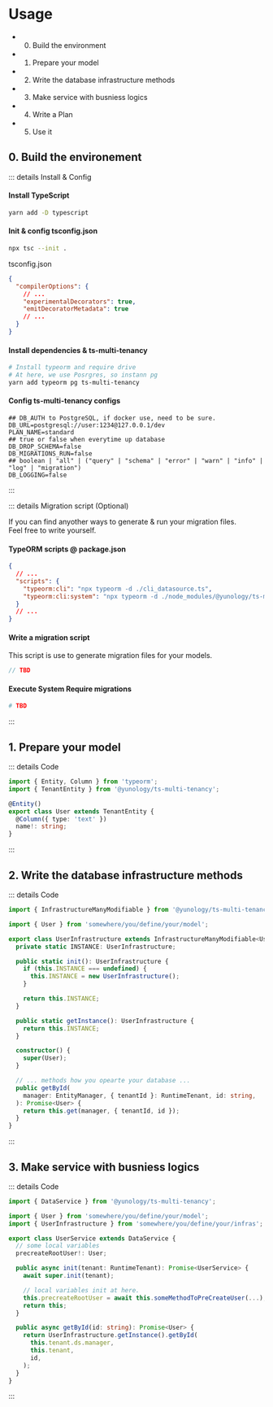 # Usage

- 0. Build the environment
- 1. Prepare your model
- 2. Write the database infrastructure methods
- 3. Make service with busniess logics
- 4. Write a Plan
- 5. Use it

## 0. Build the environement
::: details Install & Config
#### Install TypeScript
```bash
yarn add -D typescript
```
#### Init & config tsconfig.json
```bash
npx tsc --init .
```
tsconfig.json
```json
{
  "compilerOptions": {
    // ...
    "experimentalDecorators": true,
    "emitDecoratorMetadata": true
    // ...
  }
}
```
#### Install dependencies & ts-multi-tenancy
```bash
# Install typeorm and require drive
# At here, we use Posrgres, so instann pg
yarn add typeorm pg ts-multi-tenancy
```
#### Config ts-multi-tenancy configs
```.env
## DB_AUTH to PostgreSQL, if docker use, need to be sure.
DB_URL=postgresql://user:1234@127.0.0.1/dev
PLAN_NAME=standard
## true or false when everytime up database
DB_DROP_SCHEMA=false
DB_MIGRATIONS_RUN=false
## boolean | "all" | ("query" | "schema" | "error" | "warn" | "info" | "log" | "migration")
DB_LOGGING=false
```
:::

::: details Migration script (Optional)

If you can find anyother ways to generate & run your migration files.  
Feel free to write yourself.

#### TypeORM scripts @ package.json
```json
{
  // ...
  "scripts": {
    "typeorm:cli": "npx typeorm -d ./cli_datasource.ts",
    "typeorm:cli:system": "npx typeorm -d ./node_modules/@yunology/ts-multi-tenancy/dist/cli_datasource.js"
  }
  // ...
}
```
#### Write a migration script
This script is use to generate migration files for your models.
```typescript
// TBD
```
#### Execute System Require migrations
```bash
# TBD
```
:::

## 1. Prepare your model
::: details Code
```typescript
import { Entity, Column } from 'typeorm';
import { TenantEntity } from '@yunology/ts-multi-tenancy';

@Entity()
export class User extends TenantEntity {
  @Column({ type: 'text' })
  name!: string;
}
```
:::

## 2. Write the database infrastructure methods
::: details Code
```typescript
import { InfrastructureManyModifiable } from '@yunology/ts-multi-tenancy';

import { User } from 'somewhere/you/define/your/model';

export class UserInfrastructure extends InfrastructureManyModifiable<User> {
  private static INSTANCE: UserInfrastructure;

  public static init(): UserInfrastructure {
    if (this.INSTANCE === undefined) {
      this.INSTANCE = new UserInfrastructure();
    }

    return this.INSTANCE;
  }

  public static getInstance(): UserInfrastructure {
    return this.INSTANCE;
  }

  constructor() {
    super(User);
  }

  // ... methods how you opearte your database ...
  public getById(
    manager: EntityManager, { tenantId }: RuntimeTenant, id: string,
  ): Promise<User> {
    return this.get(manager, { tenantId, id });
  }
}
```
:::

## 3. Make service with busniess logics
::: details Code
```typescript
import { DataService } from '@yunology/ts-multi-tenancy';

import { User } from 'somewhere/you/define/your/model';
import { UserInfrastructure } from 'somewhere/you/define/your/infras';

export class UserService extends DataService {
  // some local variables
  precreateRootUser!: User;

  public async init(tenant: RuntimeTenant): Promise<UserService> {
    await super.init(tenant);

    // local variables init at here.
    this.precreateRootUser = await this.someMethodToPreCreateUser(...);
    return this;
  }

  public async getById(id: string): Promise<User> {
    return UserInfrastructure.getInstance().getById(
      this.tenant.ds.manager,
      this.tenant,
      id,
    );
  }
}
```
:::
